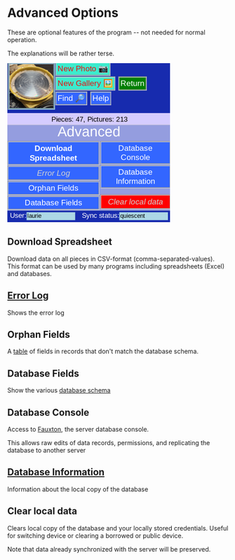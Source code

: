 # Advanced Options

These are optional features of the program -- not needed for normal operation.

The explanations will be rather terse.

![](Administration.png)

## Download Spreadsheet

Download data on all pieces in CSV-format (comma-separated-values). This format can be used by many programs including spreadsheets (Excel) and databases.

## [Error Log](ErrorLog.md)

Shows the error log

## Orphan Fields

A [table](Orphans.md) of fields in records that don't match the database schema.

## Database Fields

Show the various [database schema](StructMenu.md)

## Database Console

Access to [Fauxton](https://docs.couchdb.org/en/stable/fauxton/index.html), the server database console.

This allows raw edits of data records, permissions, and replicating the database to another server

## [Database Information](DatabaseInfo.md)

Information about the local copy of the database

## Clear local data

Clears local copy of the database and your locally stored credentials. Useful for switching device or clearing a borrowed or public device.

Note that data already synchronized with the server will be preserved.

